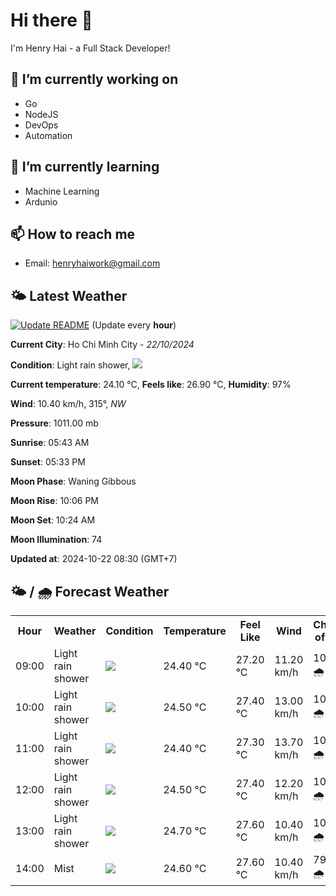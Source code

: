 # Hi there 👋

I'm Henry Hai - a Full Stack Developer!

## 🔭 I’m currently working on

- Go
- NodeJS
- DevOps
- Automation

## 🌱 I’m currently learning

- Machine Learning
- Ardunio

## 📫 How to reach me

- Email: <henryhaiwork@gmail.com>

## 🌤️ Latest Weather
[![Update README](https://github.com/henry0hai/henry0hai/actions/workflows/udpateReadme.yml/badge.svg)](https://github.com/henry0hai/henry0hai/actions/workflows/udpateReadme.yml)
(Update every **hour**)
<!-- CURRENT_WEATHER:START -->
**Current City**: Ho Chi Minh City - *22/10/2024*

**Condition**: Light rain shower, <img src="https://cdn.weatherapi.com/weather/64x64/day/353.png"/>

**Current temperature**: 24.10 °C, **Feels like**: 26.90 °C, **Humidity**: 97%

**Wind**: 10.40 km/h, 315°, *NW*

**Pressure**: 1011.00 mb

**Sunrise**: 05:43 AM

**Sunset**: 05:33 PM

**Moon Phase**: Waning Gibbous

**Moon Rise**: 10:06 PM

**Moon Set**: 10:24 AM

**Moon Illumination**: 74

**Updated at**: 2024-10-22 08:30 (GMT+7)<!-- CURRENT_WEATHER:END -->

## 🌤️ / 🌧️ Forecast Weather
<!-- FORECAST_WEATHER:START -->
<table>
		<tr>
			<th>Hour</th>
			<th>Weather</th>
			<th>Condition</th>
			<th>Temperature</th>
			<th>Feel Like</th>
			<th>Wind</th>
			<th>Chance of Rain</th>
		</tr>
				<tr>
					<td>09:00</td>
					<td>Light rain shower</td>
					<td><img src='https://cdn.weatherapi.com/weather/64x64/day/353.png'/></td>
					<td>24.40 °C</td>
					<td>27.20 °C</td>
					<td>11.20 km/h</td>
					<td>100 % 🌧️</td>
				</tr>
				<tr>
					<td>10:00</td>
					<td>Light rain shower</td>
					<td><img src='https://cdn.weatherapi.com/weather/64x64/day/353.png'/></td>
					<td>24.50 °C</td>
					<td>27.40 °C</td>
					<td>13.00 km/h</td>
					<td>100 % 🌧️</td>
				</tr>
				<tr>
					<td>11:00</td>
					<td>Light rain shower</td>
					<td><img src='https://cdn.weatherapi.com/weather/64x64/day/353.png'/></td>
					<td>24.40 °C</td>
					<td>27.30 °C</td>
					<td>13.70 km/h</td>
					<td>100 % 🌧️</td>
				</tr>
				<tr>
					<td>12:00</td>
					<td>Light rain shower</td>
					<td><img src='https://cdn.weatherapi.com/weather/64x64/day/353.png'/></td>
					<td>24.50 °C</td>
					<td>27.40 °C</td>
					<td>12.20 km/h</td>
					<td>100 % 🌧️</td>
				</tr>
				<tr>
					<td>13:00</td>
					<td>Light rain shower</td>
					<td><img src='https://cdn.weatherapi.com/weather/64x64/day/353.png'/></td>
					<td>24.70 °C</td>
					<td>27.60 °C</td>
					<td>10.40 km/h</td>
					<td>100 % 🌧️</td>
				</tr>
				<tr>
					<td>14:00</td>
					<td>Mist</td>
					<td><img src='https://cdn.weatherapi.com/weather/64x64/day/143.png'/></td>
					<td>24.60 °C</td>
					<td>27.60 °C</td>
					<td>10.40 km/h</td>
					<td>79 % 🌧️</td>
				</tr>
</table>
<!-- FORECAST_WEATHER:END -->

